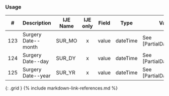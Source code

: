 ### Usage


| **#** |  **Description**   |  **IJE Name**   | IJE only |  **Field**  |  **Type**  | **Value Set**  |
| :---------: | ------------- | ------------ | :----------: |---------- | -------- | -------- |
| 123 | Surgery Date--month | SUR_MO| x|value | dateTime | See [PartialDatesAndTimes] | 
| 124 | Surgery Date--day | SUR_DY| x|value | dateTime | See [PartialDatesAndTimes] | 
| 125 | Surgery Date--year | SUR_YR| x|value | dateTime | See [PartialDatesAndTimes] | 
{: .grid }
{% include markdown-link-references.md %}
